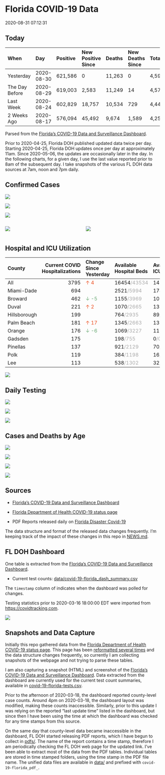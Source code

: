 Florida COVID-19 Data
================
2020-08-31 07:12:31

## Today

| When           | Day        | Positive | New Positive Since | Deaths | New Deaths Since | Total     |
| :------------- | :--------- | :------- | :----------------- | :----- | :--------------- | :-------- |
| Yesterday      | 2020-08-30 | 621,586  | 0                  | 11,263 | 0                | 4,599,608 |
| The Day Before | 2020-08-29 | 619,003  | 2,583              | 11,249 | 14               | 4,575,211 |
| Last Week      | 2020-08-24 | 602,829  | 18,757             | 10,534 | 729              | 4,447,156 |
| 2 Weeks Ago    | 2020-08-17 | 576,094  | 45,492             | 9,674  | 1,589            | 4,252,876 |

Parsed from the [Florida’s COVID-19 Data and Surveillance
Dashboard](https://fdoh.maps.arcgis.com/apps/opsdashboard/index.html#/8d0de33f260d444c852a615dc7837c86).

Prior to 2020-04-25, Florida DOH published updated data twice per day.
Starting 2020-04-25, Florida DOH updates once per day at approximately
11am. Since 2020-05-06, the updates are occasionally later in the day.
In the following charts, for a given day, I use the last value reported
prior to 8am of the subsequent day. I take snapshots of the various FL
DOH data sources at 7am, noon and 7pm daily.

## Confirmed Cases

![](plots/covid-19-florida-daily-test-changes.png)

![](plots/covid-19-florida-deaths-by-day.png)

![](plots/covid-19-florida-county-top-6.png)

<div class="columns">

<div class="column is-full-mobile">

![](plots/covid-19-florida-testing.png)

</div>

<div class="column is-full-mobile">

![](plots/covid-19-florida-total-positive.png)

</div>

</div>

## Hospital and ICU Utilization

| County       | Current COVID Hospitalizations | Change Since Yesterday                   | Available Hospital Beds                      | Available ICU Beds                         |
| :----------- | -----------------------------: | :--------------------------------------- | :------------------------------------------- | :----------------------------------------- |
| All          |                           3795 | <span style="color: #EC4E20">↑ 4</span>  | 16454<span style="color: #aaa">/43534</span> | 1428<span style="color: #aaa">/4570</span> |
| Miami-Dade   |                            694 |                                          | 2521<span style="color: #aaa">/5994</span>   | 174<span style="color: #aaa">/779</span>   |
| Broward      |                            462 | <span style="color: #6BAA75">↓ -5</span> | 1155<span style="color: #aaa">/3969</span>   | 107<span style="color: #aaa">/380</span>   |
| Duval        |                            221 | <span style="color: #EC4E20">↑ 2</span>  | 1070<span style="color: #aaa">/2665</span>   | 133<span style="color: #aaa">/307</span>   |
| Hillsborough |                            199 |                                          | 764<span style="color: #aaa">/2935</span>    | 89<span style="color: #aaa">/291</span>    |
| Palm Beach   |                            181 | <span style="color: #EC4E20">↑ 17</span> | 1345<span style="color: #aaa">/2663</span>   | 131<span style="color: #aaa">/264</span>   |
| Orange       |                            176 | <span style="color: #6BAA75">↓ -6</span> | 1069<span style="color: #aaa">/3227</span>   | 111<span style="color: #aaa">/261</span>   |
| Gadsden      |                            175 |                                          | 198<span style="color: #aaa">/755</span>     | 0<span style="color: #aaa">/0</span>       |
| Pinellas     |                            137 |                                          | 921<span style="color: #aaa">/2129</span>    | 70<span style="color: #aaa">/220</span>    |
| Polk         |                            119 |                                          | 384<span style="color: #aaa">/1198</span>    | 16<span style="color: #aaa">/115</span>    |
| Lee          |                            113 |                                          | 538<span style="color: #aaa">/1302</span>    | 32<span style="color: #aaa">/118</span>    |

![](plots/covid-19-florida-icu-usage.png)

## Daily Testing

![](plots/covid-19-florida-tests-per-case.png)

<!-- ![](plots/covid-19-florida-change-new-cases.png) -->

![](plots/covid-19-florida-tests-percent-positive.png)

![](plots/covid-19-florida-test-and-case-growth.png)

## Cases and Deaths by Age

![](plots/covid-19-florida-weekly-events-by-age.png)

![](plots/covid-19-florida-age.png)

![](plots/covid-19-florida-age-deaths.png)

![](plots/covid-19-florida-age-sex.png)

## Sources

  - [Florida’s COVID-19 Data and Surveillance
    Dashboard](https://fdoh.maps.arcgis.com/apps/opsdashboard/index.html#/8d0de33f260d444c852a615dc7837c86)

  - [Florida Department of Health COVID-19 status
    page](http://www.floridahealth.gov/diseases-and-conditions/COVID-19/)

  - PDF Reports released daily on [Florida Disaster
    Covid-19](http://www.floridahealth.gov/diseases-and-conditions/COVID-19/)

The data structure and format of the released data changes frequently.
I’m keeping track of the impact of these changes in this repo in
[NEWS.md](NEWS.md).

## FL DOH Dashboard

One table is extracted from the [Florida’s COVID-19 Data and
Surveillance
Dashboard](https://fdoh.maps.arcgis.com/apps/opsdashboard/index.html#/8d0de33f260d444c852a615dc7837c86).

  - Current test counts:
    [data/covid-19-florida\_dash\_summary.csv](data/covid-19-florida_dash_summary.csv)

The `timestamp` column of indicates when the dashboard was polled for
changes.

Testing statistics prior to 2020-03-16 18:00:00 EDT were imported from
<https://covidtracking.com>.

![](screenshots/fodh_maps_arcgis_com__apps__opsdashboard.png)

## Snapshots and Data Capture

Initially this repo gathered data from the [Florida Department of Health
COVID-19 status
page](http://www.floridahealth.gov/diseases-and-conditions/COVID-19/).
This page has been [reformatted several
times](screenshots/floridahealth_gov__diseases-and-conditions__COVID-19.png)
and the data structure changes frequently, so currently I am collecting
snapshots of the webpage and not trying to parse these tables.

I am also capturing a snapshot (HTML) and screenshot of the [Florida’s
COVID-19 Data and Surveillance
Dashboard](https://fdoh.maps.arcgis.com/apps/opsdashboard/index.html#/8d0de33f260d444c852a615dc7837c86).
Data extracted from the dashboard are currently used for the current
test count summaries, available in
[covid-19-florida-tests.csv](covid-19-florida-tests.csv).

Prior to the afternoon of 2020-03-18, the dashboard reported
county-level case counts. Around 4pm on 2020-03-18, the dashboard layout
was modified, making these counts inaccessible. Similarly, prior to this
update I was relying on the reported “last update time” listed in the
dashboard, but since then I have been using the time at which the
dashboard was checked for any time stamps from this source.

On the same day that county-level data became inaccessible in the
dashboard, FL DOH started releasing PDF reports, which I have begun to
collect in [pdfs/](pdfs/). The name of the report contains a time stamp,
therefore I am periodically checking the FL DOH web page for the updated
link. I’ve been able to extract most of the data from the PDF tables.
Individual tables are stored in time stamped folders, using the time
stamp in the PDF file name. The unified data files are available in
[data/](data/) and prefixed with `covid-19-florida_pdf_`.
